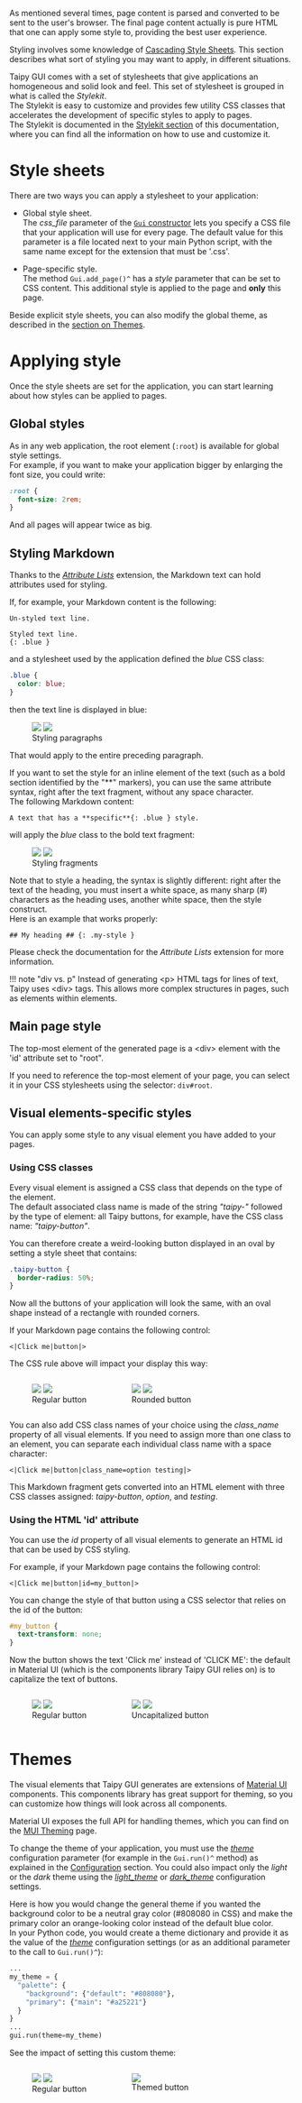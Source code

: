 As mentioned several times, page content is parsed and converted to be sent
to the user's browser. The final page content actually is pure HTML that one can apply
some style to, providing the best user experience.

Styling involves some knowledge of [Cascading Style Sheets](https://www.w3.org/Style/CSS/).
This section describes what sort of styling you may want to apply, in different situations.

Taipy GUI comes with a set of stylesheets that give applications an homogeneous and solid
look and feel. This set of stylesheet is grouped in what is called the *Stylekit*.<br/>
The Stylekit is easy to customize and provides few utility CSS classes that accelerates the
development of specific styles to apply to pages.<br/>
The Stylekit is documented in the [Stylekit section](stylekit.md) of this documentation,
where you can find all the information on how to use and customize it.

# Style sheets

There are two ways you can apply a stylesheet to your application:

- Global style sheet.<br/>
  The *css_file* parameter of the [`Gui` constructor](Gui.__init__()^) lets you specify a CSS file
  that your application will use for every page. The default value for this parameter is a file
  located next to your main Python script, with the same name except for the extension that must be
  '.css'.

- Page-specific style.<br/>
  The method `Gui.add_page()^` has a *style* parameter that can be set to CSS content.
  This additional style is applied to the page and **only** this page.

Beside explicit style sheets, you can also modify the global theme, as
described in the [section on Themes](#themes).

# Applying style

Once the style sheets are set for the application, you can start learning about
how styles can be applied to pages.

## Global styles

As in any web application, the root element (`:root`) is available for global
style settings.<br/>
For example, if you want to make your application bigger by enlarging the
font size, you could write:
```css
:root {
  font-size: 2rem;
}
```
And all pages will appear twice as big.


## Styling Markdown

Thanks to the [*Attribute Lists*](https://python-markdown.github.io/extensions/attr_list/)
extension, the Markdown text can hold attributes used for styling.

If, for example, your Markdown content is the following:
```
Un-styled text line.

Styled text line.
{: .blue }
```

and a stylesheet used by the application defined the *blue* CSS class:
```css
.blue {
  color: blue;
}
```
then the text line is displayed in blue:

<figure>
  <img src="attribute-para-d.png" class="visible-dark" />
  <img src="attribute-para-l.png" class="visible-light"/>
  <figcaption>Styling paragraphs</figcaption>
</figure>

That would apply to the entire preceding paragraph.

If you want to set the style for an inline element of the text (such as a
bold section identified by the "\*\*" markers), you can use the same
attribute syntax, right after the text fragment, without any space
character.<br/>
The following Markdown content:
```
A text that has a **specific**{: .blue } style.
```
will apply the *blue* class to the bold text fragment:
<figure>
  <img src="attribute-fragment-d.png" class="visible-dark" />
  <img src="attribute-fragment-l.png" class="visible-light"/>
  <figcaption>Styling fragments</figcaption>
</figure>

Note that to style a heading, the syntax is slightly different: right after the text of the heading,
you must insert a white space, as many sharp (#) characters as the heading uses, another white
space, then the style construct.<br/>
Here is an example that works properly:
```
## My heading ## {: .my-style }
```

Please check the documentation for the *Attribute Lists* extension for more information.

!!! note "div vs. p"
    Instead of generating &lt;p&gt; HTML tags for lines of text, Taipy
    uses &lt;div&gt; tags. This allows more complex structures in pages,
    such as elements within elements.

## Main page style

The top-most element of the generated page is a &lt;div&gt; element with
the 'id' attribute set to "root".

If you need to reference the top-most element of your page, you 
can select it in your CSS stylesheets using the selector: `div#root`.

## Visual elements-specific styles

You can apply some style to any visual element you have added to
your pages.

### Using CSS classes

Every visual element is assigned a CSS class that depends on the type
of the element.<br/>
The default associated class name is made of the string *"taipy-"* followed
by the type of element: all Taipy buttons, for example, have the CSS
class name: *"taipy-button"*.

You can therefore create a weird-looking button displayed in an
oval by setting a style sheet that contains:
```css
.taipy-button {
  border-radius: 50%;
}
```
Now all the buttons of your application will look the same, with an oval
shape instead of a rectangle with rounded corners.

If your Markdown page contains the following control:
```
<|Click me|button|>
```

The CSS rule above will impact your display this way:

<div style="display: flex">
  <figure>
    <img src="../images/regular-button-d.png" class="visible-dark" />
    <img src="../images/regular-button-l.png" class="visible-light" />
    <figcaption>Regular button</figcaption>
    </figure>
  <figure>
    <img src="../images/rounded-button-d.png" class="visible-dark" />
    <img src="../images/rounded-button-l.png" class="visible-light" />
    <figcaption>Rounded button</figcaption>
    </figure>
  </div>

You can also add CSS class names of your choice using the *class_name*
property of all visual elements. If you need to assign more than one
class to an element, you can separate each individual class name with
a space character:
```
<|Click me|button|class_name=option testing|>
```
This Markdown fragment gets converted into an HTML element with three CSS classes
assigned: *taipy-button*, *option*, and *testing*.

### Using the HTML 'id' attribute

You can use the *id* property of all visual elements to generate an
HTML id that can be used by CSS styling.

For example, if your Markdown page contains the following control:

```
<|Click me|button|id=my_button|>
```

You can change the style of that button using a CSS selector that
relies on the id of the button:
```css
#my_button {
  text-transform: none;
}
```
Now the button shows the text 'Click me' instead of 'CLICK ME': the default
in Material UI (which is the components library Taipy GUI relies on) is to
capitalize the text of buttons.

<div style="display: flex">
  <figure>
    <img src="../images/regular-button-d.png" class="visible-dark" />
    <img src="../images/regular-button-l.png" class="visible-light" />
    <figcaption>Regular button</figcaption>
    </figure>
  <figure>
    <img src="../images/no-case-button-d.png" class="visible-dark" />
    <img src="../images/no-case-button-l.png" class="visible-light" />
    <figcaption>Uncapitalized button</figcaption>
    </figure>
  </div>


# Themes

The visual elements that Taipy GUI generates are extensions of
[Material UI](https://mui.com/) components. This components library has great
support for theming, so you can customize how things will look across all components.

Material UI exposes the full API for handling themes, which you can find
on the [MUI Theming](https://mui.com/customization/theming/) page.

To change the theme of your application, you must use the [*theme*](../configuration.md#p-theme)
configuration parameter (for example in the `Gui.run()^` method) as explained in the
[Configuration](../configuration.md) section. You could also impact only the *light*
or the *dark* theme using the [*light_theme*](../configuration.md#p-light_theme) or
[*dark_theme*](../configuration.md#p-dark_theme) configuration settings.

Here is how you would change the general theme if you wanted the background
color to be a neutral gray color (#808080 in CSS) and make the primary color
an orange-looking color instead of the default blue color.<br/>
In your Python code, you would create a theme dictionary and provide it as the value of the
[*theme*](../configuration.md#p-theme) configuration settings (or as an additional  parameter to the
call to `Gui.run()^`):

```py
...
my_theme = {
  "palette": {
    "background": {"default": "#808080"},
    "primary": {"main": "#a25221"}
  }
}
...
gui.run(theme=my_theme)
```

See the impact of setting this custom theme:

<div style="display: flex">
  <figure>
    <img src="../images/no-theme-d.png" class="visible-dark" />
    <img src="../images/no-theme-l.png" class="visible-light"/>
    <figcaption>Regular button</figcaption>
    </figure>
  <figure>
    <img src="../images/theme.png" />
    <figcaption>Themed button</figcaption>
    </figure>
  </div>
